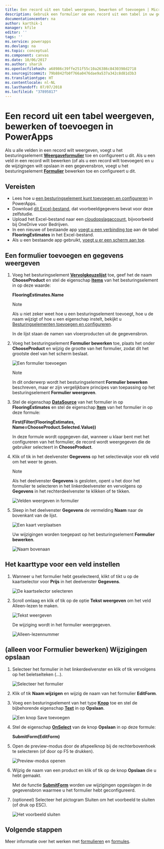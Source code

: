 ```yaml
---
title: Een record uit een tabel weergeven, bewerken of toevoegen | Microsoft Docs
description: Gebruik een formulier om een record uit een tabel in uw gegevensbron weer te geven, te bewerken of toe te voegen.
documentationcenter: na
author: karthik-1
manager: kfile
editor: ''
tags: ''
ms.service: powerapps
ms.devlang: na
ms.topic: conceptual
ms.component: canvas
ms.date: 10/06/2017
ms.author: sharik
ms.openlocfilehash: a68986c39ffe251f55c10a26386c8430398d2718
ms.sourcegitcommit: 79b8842fb0f766a0476dae9a537a342c8d81d3b3
ms.translationtype: HT
ms.contentlocale: nl-NL
ms.lasthandoff: 07/07/2018
ms.locfileid: "37895817"
---
```

# <a name="show-edit-or-add-a-record-from-a-table-in-powerapps"></a>Een record uit een tabel weergeven, bewerken of toevoegen in PowerApps
Als u alle velden in een record wilt weergeven, voegt u het besturingselement **[Weergaveformulier](controls/control-form-detail.md)** toe en configureert u dit. Als u een veld in een record wilt bewerken (of als u een record wilt toevoegen) en u de wijzigingen wilt opslaan in een gegevensbron, voegt u het besturingselement **[Formulier](controls/control-form-detail.md)** bewerken toe en configureert u dit.

## <a name="prerequisites"></a>Vereisten

* Lees hoe u [een besturingselement kunt toevoegen en configureren](add-configure-controls.md) in PowerApps.
* Download [dit Excel-bestand](https://az787822.vo.msecnd.net/documentation/get-started-from-data/FlooringEstimates.xlsx), dat voorbeeldgegevens bevat voor deze zelfstudie.
* Upload het Excel-bestand naar een [cloudopslagaccount](connections/cloud-storage-blob-connections.md), bijvoorbeeld bij OneDrive voor Bedrijven.
* In een nieuwe of bestaande app [voegt u een verbinding toe](add-data-connection.md) aan de tabel **FlooringEstimates** in het Excel-bestand.
* Als u een bestaande app gebruikt, [voegt u er een scherm aan toe](add-screen-context-variables.md).

## <a name="add-a-form-and-show-data"></a>Een formulier toevoegen en gegevens weergeven
1. Voeg het besturingselement **[Vervolgkeuzelijst](controls/control-drop-down.md)** toe, geef het de naam **ChooseProduct** en stel de eigenschap **[Items](controls/properties-core.md)** van het besturingselement in op deze waarde:

    **FlooringEstimates.Name**

    > [!NOTE]
   > Als u niet zeker weet hoe u een besturingselement toevoegt, hoe u de naam wijzigt of hoe u een eigenschap instelt, bekijkt u [Besturingselementen toevoegen en configureren](add-configure-controls.md).

    In de lijst staan de namen van vloerproducten uit de gegevensbron.

2. Voeg het besturingselement **Formulier bewerken** toe, plaats het onder **ChooseProduct** en wijzig de grootte van het formulier, zodat dit het grootste deel van het scherm beslaat.

    ![Een formulier toevoegen](./media/add-form/add-a-form.png)

    > [!NOTE]
   > In dit onderwerp wordt het besturingselement **Formulier bewerken** beschreven, maar er zijn vergelijkbare principes van toepassing op het besturingselement **Formulier weergeven**.

3. Stel de eigenschap **[DataSource](controls/control-form-detail.md)** van het formulier in op **FlooringEstimates** en stel de eigenschap **[Item](controls/control-form-detail.md)** van het formulier in op deze formule:

   **First(Filter(FlooringEstimates, Name=ChooseProduct.Selected.Value))**

   In deze formule wordt opgegeven dat, wanneer u klaar bent met het configureren van het formulier, de record wordt weergegeven die de gebruiker selecteert in **ChooseProduct**.

4. Klik of tik in het deelvenster **Gegevens** op het selectievakje voor elk veld om het weer te geven.

    > [!NOTE]
   > Als het deelvenster **Gegevens** is gesloten, opent u het door het formulier te selecteren in het linkerdeelvenster en vervolgens op **Gegevens** in het rechterdeelvenster te klikken of te tikken.

    ![Velden weergeven in formulier](./media/add-form/checkbox.png)

5. Sleep in het deelvenster **Gegevens** de vermelding **Naam** naar de bovenkant van de lijst.

    ![Een kaart verplaatsen](./media/add-form/drag-field.png)

    Uw wijzigingen worden toegepast op het besturingselement **Formulier bewerken**.

    ![Naam bovenaan](./media/add-form/move-card-form.png)

## <a name="set-the-card-type-for-a-field"></a>Het kaarttype voor een veld instellen
1. Wanneer u het formulier hebt geselecteerd, klikt of tikt u op de kaartselector voor **Prijs** in het deelvenster **Gegevens**.

    ![De kaartselector selecteren](./media/add-form/price-card2.png)

2. Scroll omlaag en klik of tik op de optie **Tekst weergeven** om het veld Alleen-lezen te maken.

    ![Tekst weergeven](./media/add-form/view-text.png)

    De wijziging wordt in het formulier weergegeven.

    ![Alleen-lezennummer](./media/add-form/read-only.png)  

## <a name="edit-form-only-save-changes"></a>(alleen voor Formulier bewerken) Wijzigingen opslaan
1. Selecteer het formulier in het linkerdeelvenster en klik of tik vervolgens op het beletselteken (...).

   ![Selecteer het formulier](./media/add-form/select-form.png)

2. Klik of tik **Naam wijzigen** en wijzig de naam van het formulier **EditForm**.

3. Voeg een besturingselement van het type **[Knop](controls/control-button.md)** toe en stel de bijbehorende eigenschap **[Text](controls/properties-core.md)** in op **Opslaan**.

    ![Een knop Save toevoegen](./media/add-form/save-button.png)  

4. Stel de eigenschap **[OnSelect](controls/properties-core.md)** van de knop **Opslaan** in op deze formule:

   **SubmitForm(EditForm)**

5. Open de preview-modus door de afspeelknop bij de rechterbovenhoek te selecteren (of door op F5 te drukken).

    ![Preview-modus openen](./media/add-form/open-preview.png)

6. Wijzig de naam van een product en klik of tik op de knop **Opslaan** die u hebt gemaakt.

    Met de functie **[SubmitForm](functions/function-form.md)** worden uw wijzigingen opgeslagen in de gegevensbron waarmee u het formulier hebt geconfigureerd.

7. (optioneel) Selecteer het pictogram Sluiten om het voorbeeld te sluiten (of druk op ESC).

    ![Het voorbeeld sluiten](./media/add-form/close-preview.png)

## <a name="next-steps"></a>Volgende stappen
Meer informatie over het werken met [formulieren](working-with-forms.md) en [formules](working-with-formulas.md).
